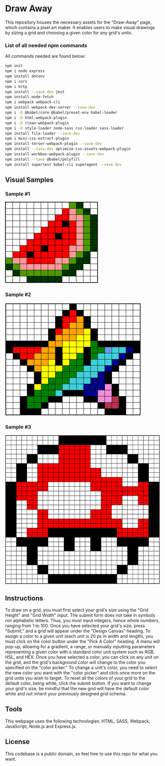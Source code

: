 # Draw Away

This repository houses the necessary assets for the "Draw-Away" page, which contains a pixel art maker.
It enables users to make visual drawings by sizing a grid and choosing a given color for any grid's units.

### List of all needed npm commands

All commands needed are found below:

```bash
npm init
npm i node express
npm install dotenv
npm i cors
npm i http
npm install --save-dev jest
npm install node-fetch
npm i webpack webpack-cli
npm install webpack-dev-server --save-dev
npm i -D @babel/core @babel/preset-env babel-loader
npm i -D html-webpack-plugin
npm i -D clean-webpack-plugin
npm i -D style-loader node-sass css-loader sass-loader
npm install file-loader --save-dev
npm i mini-css-extract-plugin
npm install terser-webpack-plugin --save-dev
npm install --save-dev optimize-css-assets-webpack-plugin
npm install workbox-webpack-plugin --save-dev
npm install --save @babel/polyfill
npm install supertest babel-cli superagent --save-dev
```

## Visual Samples

### Sample #1

![Watermelon Slice](images/Watermelon-Slice-Pixelated-Image.PNG)

### Sample #2

![Multicolor Star](images/Multicolor-Star-Pixelated-Image.PNG)

### Sample #3

![Mario Red Mushroom](images/Mario-Red-Mushroom-Pixelated-Image.PNG)

## Instructions

To draw on a grid, you must first select your grid's size using the "Grid Height" and "Grid Width" input.
The submit form does not take in symbols nor alphabetic letters. Thus, you must input integers, hence whole numbers,
ranging from 1 to 100. Once you have selected your grid's size, press "Submit," and a grid will appear under the
"Design Canvas" heading. To assign a color to a given unit (each unit is 20 px in width and length), you must click
on the color button under the "Pick A Color" heading. A menu will pop-up, allowing for a gradient, a range, or
manually inputting parameters representing a given color with a standard color unit system such as RGB, HSL, and HEX.
Once you have selected a color, you can click on any unit on the grid, and the grid's background color will change to
the color you specified on the "color picker." To change a unit's color, you need to select the new color you want
with the "color picker" and click once more on the grid units you wish to target. To reset all the colors of your grid
to the default color, being white, click the submit button. If you want to change your grid's size, be mindful that the
new grid will have the default color white and not inherit your previously designed grid schema.

## Tools

This webpage uses the following technologies: HTML, SASS, Webpack, JavaScript, Node.js and Express.js.

## License

This codebase is a public domain, so feel free to use this repo for what you want.
